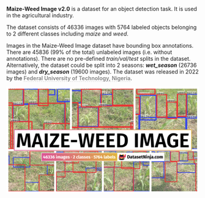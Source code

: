 **Maize-Weed Image v2.0** is a dataset for an object detection task. It is used in the agricultural industry. 

The dataset consists of 46336 images with 5764 labeled objects belonging to 2 different classes including *maize* and *weed*.

Images in the Maize-Weed Image dataset have bounding box annotations. There are 45836 (99% of the total) unlabeled images (i.e. without annotations). There are no pre-defined <i>train/val/test</i> splits in the dataset. Alternatively, the dataset could be split into 2 seasons: ***wet_season*** (26736 images) and ***dry_season*** (19600 images). The dataset was released in 2022 by the <span style="font-weight: 600; color: grey; border-bottom: 1px dashed #d3d3d3;">Federal University of Technology, Nigeria</span>.

<img src="https://github.com/dataset-ninja/maize-weed-image/raw/main/visualizations/poster.png">
